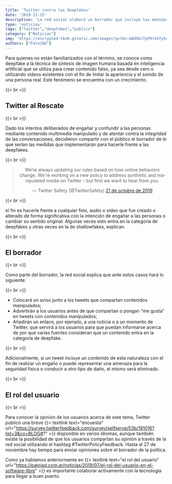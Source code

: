 ```yaml
---
title: 'Twitter contra las Deepfakes'
date: '2019-11-15'
description: 'La red social elaboró un borrador que incluye las medidas que implementará para hacerle frente a las deepfakes y lo compartió con los usuarios para que puedan dar su opinión'
type: 'noticias'
tags: ["Twitter","deepfakes","publico"]
category: ["Noticias"]
img: 'https://encrypted-tbn0.gstatic.com/images?q=tbn:ANd9GcTpP9r43fyXcxuE8JlffZMU-xoZm4nUisFiJicZTkyhawHrLcc6&s'
authors: ["PatoJAD"]
---
```


Para quienes no están familiarizados con el término, se conoce como deepfake a la técnica de síntesis de imagen humana basada en inteligencia artificial que se utiliza para crear contenido falso, ya sea desde cero o utilizando videos existentes con el fin de imitar la apariencia y el sonido de una persona real. Este fenómeno se encuentra con un crecimiento.

{{< br >}}

## Twitter al Rescate

{{< br >}}

Dado los intentos deliberados de engañar y confundir a las personas mediante contenido multimedia manipulado y de atentar contra la integridad de las conversaciones, decidieron compartir con el público el borrador de lo que serían las medidas que implementarán para hacerle frente a las deepfakes.

{{< br >}}

<center><blockquote class="twitter-tweet" data-lang="es"><p lang="en" dir="ltr">We’re always updating our rules based on how online behaviors change. We&#39;re working on a new policy to address synthetic and manipulated media on Twitter – but first we want to hear from you.</p>&mdash; Twitter Safety (@TwitterSafety) <a href="https://twitter.com/TwitterSafety/status/1186403736995807232?ref_src=twsrc%5Etfw">21 de octubre de 2019</a></blockquote>
<script async src="https://platform.twitter.com/widgets.js" charset="utf-8"></script></center>

{{< br >}}

el fin es hacerle frente a cualquier foto, audio o video que fue creado o alterado de forma significativa con la intención de engañar a las personas o cambiar su sentido original. Algunas veces esto entra en la categoría de deepfakes y otras veces en la de shallowfakes, explican.

{{< br >}}

## El borrador

{{< br >}}

Como parte del borrador, la red social explica que ante estos casos hará lo siguiente:

{{< br >}}

* Colocará un aviso junto a los tweets que compartan contenidos manipulados;
* Advertirán a los usuarios antes de que compartan o pongan “me gusta” en tweets con contenidos manipulados;
* Añadirán un enlace, por ejemplo, a una noticia o a un momento de Twitter, que servirá a los usuarios para que puedan informarse acerca de por qué varias fuentes consideran que un contenido entra en la categoría de deepfake.

{{< br >}}

Adicionalmente, si un tweet incluye un contenido de esta naturaleza con el fin de realizar un engaño o puede representar una amenaza para la seguridad física o conducir a otro tipo de daño, el mismo será eliminado.

{{< br >}}

## El rol del usuario

{{< br >}}

Para conocer la opinión de los usuarios acerca de este tema, Twitter publicó una breve {{< textlink text="encuesta" url="https://survey.twitterfeedback.com/survey/selfserve/53b/191016?list=3&co=BLOG#?" >}} disponible en varios idiomas, aunque también existe la posibilidad de que los usuarios compartan su opinión a través de la red social utilizando el hashtag #TwitterPolicyFeedback. Hasta el 27 de noviembre hay tiempo para enviar opiniones sobre el borrador de la política.

Como ya hablamos anteriormente en {{< textlink text="el rol del usuario" url="https://patojad.com.ar/noticias/2019/07/el-rol-del-usuario-en-el-software-libre" >}} es importante colaborar activamente con la tecnología para llegar a buen puerto.
